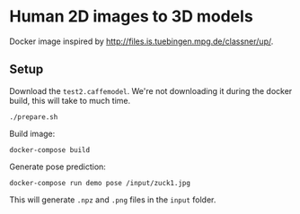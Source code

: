 # Human 2D images to 3D models

Docker image inspired by http://files.is.tuebingen.mpg.de/classner/up/.

## Setup

Download the `test2.caffemodel`. We're not downloading it during the
docker build, this will take to much time.
```
./prepare.sh
```

Build image:
```
docker-compose build
```

Generate pose prediction:
```
docker-compose run demo pose /input/zuck1.jpg
```

This will generate `.npz` and `.png` files in the `input` folder.
